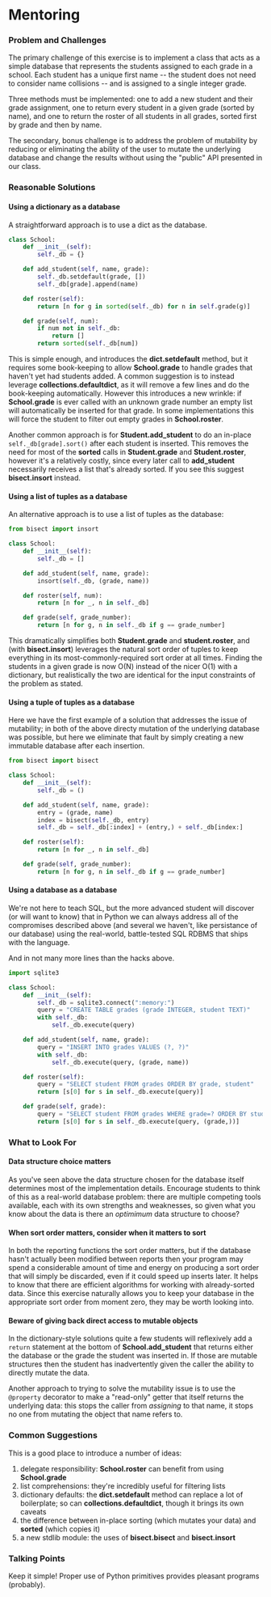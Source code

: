 # Mentoring

### Problem and Challenges

The primary challenge of this exercise is to implement a class that acts as a 
simple database that represents the students assigned to each grade in a 
school. Each student has a unique first name -- the student does not need to 
consider name collisions -- and is assigned to a single integer grade.

Three methods must be implemented: one to add a new student and their grade
assignment, one to return every student in a given grade (sorted by name), and
one to return the roster of all students in all grades, sorted first by grade
and then by name.

The secondary, bonus challenge is to address the problem of mutability by 
reducing or eliminating the ability of the user to mutate the underlying
database and change the results without using the "public" API presented in
our class.

### Reasonable Solutions

#### Using a dictionary as a database

A straightforward approach is to use a dict as the database.

```python
class School:
    def __init__(self):
        self._db = {}

    def add_student(self, name, grade):
        self._db.setdefault(grade, [])
        self._db[grade].append(name)

    def roster(self):
        return [n for g in sorted(self._db) for n in self.grade(g)]

    def grade(self, num):
        if num not in self._db:
            return []
        return sorted(self._db[num])
```

This is simple enough, and introduces the **dict.setdefault** method, but it
requires some book-keeping to allow **School.grade** to handle grades that 
haven't yet had students added. A common suggestion is to instead leverage 
**collections.defaultdict**, as it will remove a few lines and do the 
book-keeping automatically. However this introduces a new wrinkle: if 
**School.grade** is ever called with an unknown grade number an empty list 
will automatically be inserted for that grade. In some implementations this
will force the student to filter out empty grades in **School.roster**.

Another common approach is for **Student.add_student** to do an in-place 
`self._db[grade].sort()` after each student is inserted. This removes
the need for most of the **sorted** calls in **Student.grade** and 
**Student.roster**, however it's a relatively costly, since every later call
to **add_student** necessarily receives a list that's already sorted. If you 
see this suggest **bisect.insort** instead.

#### Using a list of tuples as a database

An alternative approach is to use a list of tuples as the database:

```python
from bisect import insort

class School:
    def __init__(self):
        self._db = []

    def add_student(self, name, grade):
        insort(self._db, (grade, name))

    def roster(self, num):
        return [n for _, n in self._db]

    def grade(self, grade_number):
        return [n for g, n in self._db if g == grade_number]
```

This dramatically simplifies both **Student.grade** and **student.roster**, 
and (with **bisect.insort**) leverages the natural sort order of tuples to
keep everything in its most-commonly-required sort order at all times. Finding
the students in a given grade is now O(N) instead of the nicer O(1) with a 
dictionary, but realistically the two are identical for the input constraints
of the problem as stated.

#### Using a tuple of tuples as a database

Here we have the first example of a solution that addresses the issue of 
mutability; in both of the above directy mutation of the underlying database
was possible, but here we eliminate that fault by simply creating a new
immutable database after each insertion.

```python
from bisect import bisect

class School:
    def __init__(self):
        self._db = ()

    def add_student(self, name, grade):
        entry = (grade, name)
        index = bisect(self._db, entry)
        self._db = self._db[:index] + (entry,) + self._db[index:]

    def roster(self):
        return [n for _, n in self._db]

    def grade(self, grade_number):
        return [n for g, n in self._db if g == grade_number]
```

#### Using a database as a database

We're not here to teach SQL, but the more advanced student will discover (or 
will want to know) that in Python we can always address all of the compromises 
described above (and several we haven't, like persistance of our database) 
using the real-world, battle-tested SQL RDBMS that ships with the language.

And in not many more lines than the hacks above.

```python
import sqlite3

class School:
    def __init__(self):
        self._db = sqlite3.connect(":memory:")
        query = "CREATE TABLE grades (grade INTEGER, student TEXT)"
        with self._db:
            self._db.execute(query)

    def add_student(self, name, grade):
        query = "INSERT INTO grades VALUES (?, ?)"
        with self._db:
            self._db.execute(query, (grade, name))

    def roster(self):
        query = "SELECT student FROM grades ORDER BY grade, student"
        return [s[0] for s in self._db.execute(query)]

    def grade(self, grade):
        query = "SELECT student FROM grades WHERE grade=? ORDER BY student"
        return [s[0] for s in self._db.execute(query, (grade,))]
```

### What to Look For

#### Data structure choice matters

As you've seen above the data structure chosen for the database itself 
determines most of the implementation details. Encourage students to think
of this as a real-world database problem: there are multiple competing tools
available, each with its own strengths and weaknesses, so given what you know
about the data is there an _optimimum_ data structure to choose?

#### When sort order matters, consider when it matters to sort

In both the reporting functions the sort order matters, but if the database
hasn't actually been modified between reports then your program may spend
a considerable amount of time and energy on producing a sort order that will
simply be discarded, even if it could speed up inserts later. It helps to 
know that there are efficient algorithms for working with already-sorted data.
Since this exercise naturally allows you to keep your database in the 
appropriate sort order from moment zero, they may be worth looking into.

#### Beware of giving back direct access to mutable objects

In the dictionary-style solutions quite a few students will reflexively add 
a `return` statement at the bottom of **School.add_student** that returns 
either the database or the grade the student was inserted in. If those are
mutable structures then the student has inadvertently given the caller the
ability to directly mutate the data.

Another approach to trying to solve the mutability issue is to use the
`@property` decorator to make a "read-only" getter that itself returns 
the underlying data: this stops the caller from _assigning_ to that name,
it stops no one from mutating the object that name refers to.

### Common Suggestions

This is a good place to introduce a number of ideas:

1. delegate responsibility: **School.roster** can benefit from using 
**School.grade**
2. list comprehensions: they're incredibly useful for filtering lists
3. dictionary defaults: the **dict.setdefault** method can replace a lot
of boilerplate; so can **collections.defaultdict**, though it brings its own
caveats
4. the difference between in-place sorting (which mutates your data) and 
**sorted** (which copies it)
5. a new stdlib module: the uses of **bisect.bisect** and **bisect.insort**

### Talking Points

Keep it simple! Proper use of Python primitives provides pleasant programs 
(probably).


